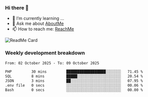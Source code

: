 ### Hi there 👋

- 🌱 I’m currently learning ...
- 💬 Ask me about [AboutMe](https://www.itzcy.com/about)
- 📫 How to reach me: [ReachMe](https://www.itzcy.com/about)

![ReadMe Card](https://github-readme-stats-ten-gilt.vercel.app/api?username=SuperChenYun&show_icons=true&title_color=fff&icon_color=79ff97&text_color=9f9f9f&bg_color=151515&hide_border=true)

### Weekly development breakdown
<!--START_SECTION:waka-->

```txt
From: 02 October 2025 - To: 09 October 2025

PHP         30 mins         ██████████████████░░░░░░░   71.45 %
SQL         8 mins          █████░░░░░░░░░░░░░░░░░░░░   20.54 %
JSON        3 mins          ██░░░░░░░░░░░░░░░░░░░░░░░   07.95 %
.env file   0 secs          ░░░░░░░░░░░░░░░░░░░░░░░░░   00.06 %
Bash        0 secs          ░░░░░░░░░░░░░░░░░░░░░░░░░   00.00 %
```

<!--END_SECTION:waka-->
